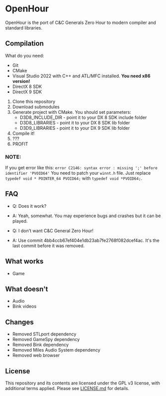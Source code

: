 # OpenHour
OpenHour is the port of C&C Generals Zero Hour to modern compiler and standard libraries.

## Compilation
What do you need:
- Git
- CMake
- Visual Studio 2022 with C++ and ATL/MFC installed. **You need x86 version!**
- DirectX 8 SDK
- DirectX 9 SDK

1. Clone this repository
2. Download submodules
3. Generate project with CMake. You should set parameters:
    - D3D8_INCLUDE_DIR - point it to your DX 8 SDK include folder
    - D3D8_LIBRARIES - point it to your DX 8 SDK lib folder
    - D3D9_LIBRARIES - point it to your DX 9 SDK lib folder
4. Compile it!
5. ???
6. PROFIT

### NOTE: 
If you get error like this: `error C2146: syntax error : missing ';' before identifier 'PVOID64'`
You need to patch your `winnt.h` file. Just replace `typedef void * POINTER_64 PVOID64;` with `typedef void *PVOID64;`.

## FAQ
- Q: Does it work?
- A: Yeah, somewhat. You may experience bugs and crashes but it can be played.


- Q: I don't want C&C General Zero Hour!
- A: Use commit 4bb4ccb67ef404e1db23ab7fe2768f082dcef4ac. It's the last commit before it was removed.

## What works
- Game

## What doesn't
- Audio
- Bink videos

## Changes
- Removed STLport dependency
- Removed GameSpy dependency
- Removed Bink dependency
- Removed Miles Audio System dependency
- Removed web browser

## License
This repository and its contents are licensed under the GPL v3 license, with additional terms applied. Please see [LICENSE.md](LICENSE.md) for details.
